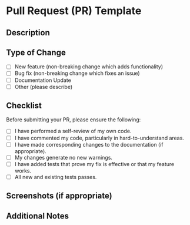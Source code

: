 # Pull Request (PR) Template

## Description

 
## Type of Change
- [ ] New feature (non-breaking change which adds functionality)
- [ ] Bug fix (non-breaking change which fixes an issue)
- [ ] Documentation Update
- [ ] Other (please describe)

## Checklist
Before submitting your PR, please ensure the following:
- [ ]  I have performed a self-review of my own code.
- [ ] I have commented my code, particularly in hard-to-understand areas.
- [ ] I have made corresponding changes to the documentation (if appropriate).
- [ ] My changes generate no new warnings.
- [ ] I have added tests that prove my fix is effective or that my feature works.
- [ ] All new and existing tests passes.

## Screenshots (if appropriate)


## Additional Notes
